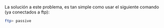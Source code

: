 
La solución a este problema, es tan simple como usar el siguiente comando (ya conectados a ftp):

```Bash
ftp> passive
```

